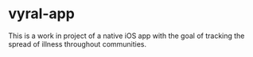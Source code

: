 vyral-app
=========
This is a work in project of a native iOS app with the goal of tracking the spread of illness throughout communities.
